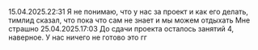 15.04.2025.22:31
Я не понимаю, что у нас за проект и как его делать, тимлид сказал, что пока что сам не знает и мы можем отдыхать
Мне страшно
25.04.2025.17:03
До сдачи проекта осталось занятий 4, наверное.
У нас ничего не готово это гг

